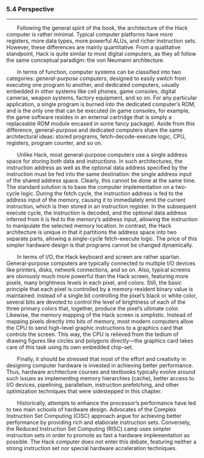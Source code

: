 ### 5.4 Perspective
---


&emsp;&emsp;Following the general spirit of the book, the architecture of the Hack computer is rather minimal. Typical computer platforms have more registers, more data types, more powerful ALUs, and richer instruction sets. However, these differences are mainly quantitative. From a qualitative standpoint, Hack is quite similar to most digital computers, as they all follow the same conceptual paradigm: the von Neumann architecture.

&emsp;&emsp;In terms of function, computer systems can be classified into two categories: <em>general-purpose computers</em>, designed to easily switch from executing one program to another, and dedicated computers, usually embedded in other systems like cell phones, game consoles, digital cameras, weapon systems, factory equipment, and so on. For any particular application, a single program is burned into the dedicated computer’s ROM, and is the only one that can be executed (in game consoles, for example, the game software resides in an external cartridge that is simply a replaceable ROM module encased in some fancy package). Aside from this difference, general-purpose and dedicated computers share the same architectural ideas: stored programs, fetch-decode-execute logic, CPU, registers, program counter, and so on.

&emsp;&emsp;Unlike Hack, most general-purpose computers use a single address space for storing both data and instructions. In such architectures, the instruction address as well as the optional data address specified by the instruction must be fed into the same destination: the single address input of the shared address space. Clearly, this cannot be done at the same time. The standard solution is to base the computer implementation on a two-cycle logic. During the fetch cycle, the instruction address is fed to the address input of the memory, causing it to immediately emit the current instruction, which is then stored in an instruction register. In the subsequent execute cycle, the instruction is decoded, and the optional data address inferred from it is fed to the memory’s address input, allowing the instruction to manipulate the selected memory location. In contrast, the Hack architecture is unique in that it partitions the address space into two separate parts, allowing a single-cycle fetch-execute logic. The price of this simpler hardware design is that programs cannot be changed dynamically.

&emsp;&emsp;In terms of I/O, the Hack keyboard and screen are rather spartan. General-purpose computers are typically connected to multiple I/O devices like printers, disks, network connections, and so on. Also, typical screens are obviously much more powerful than the Hack screen, featuring more pixels, many brightness levels in each pixel, and colors. Still, the basic principle that each pixel is controlled by a memory-resident binary value is maintained: instead of a single bit controlling the pixel’s black or white color, several bits are devoted to control the level of brightness of each of the three primary colors that, together, produce the pixel’s ultimate color. Likewise, the memory mapping of the Hack screen is simplistic. Instead of mapping pixels directly into bits of memory, most modern computers allow the CPU to send high-level graphic instructions to a graphics card that controls the screen. This way, the CPU is relieved from the tedium of drawing figures like circles and polygons directly—the graphics card takes care of this task using its own embedded chip-set.

&emsp;&emsp;Finally, it should be stressed that most of the effort and creativity in designing computer hardware is invested in achieving better performance. Thus, hardware architecture courses and textbooks typically evolve around such issues as implementing memory hierarchies (cache), better access to I/O devices, pipelining, parallelism, instruction prefetching, and other optimization techniques that were sidestepped in this chapter.

&emsp;&emsp;Historically, attempts to enhance the processor’s performance have led to two main schools of hardware design. Advocates of the Complex Instruction Set Computing (CISC) approach argue for achieving better performance by providing rich and elaborate instruction sets. Conversely, the Reduced Instruction Set Computing (RISC) camp uses simpler instruction sets in order to promote as fast a hardware implementation as possible. The Hack computer does not enter this debate, featuring neither a strong instruction set nor special hardware acceleration techniques.
